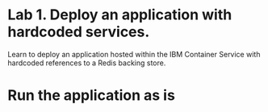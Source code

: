 # Lab 1. Deploy an application with hardcoded services.

Learn to deploy an application hosted within the IBM Container Service with hardcoded references
to a Redis backing store.

# Run the application as is


